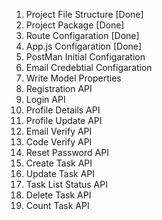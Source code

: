 1.  Project File Structure [Done]
2.  Project Package [Done]
3.  Route Configaration [Done]
4.  App.js Configaration [Done]
5.  PostMan Initial Configaration
6.  Email Credebtial Configaration
7.  Write Model Properties
8.  Registration API
9.  Login API
10. Profile Details API
11. Profile Update API
12. Email Verify API
13. Code Verify API
14. Reset Password API
15. Create Task API
16. Update Task API
17. Task List Status API
18. Delete Task API
19. Count Task API
